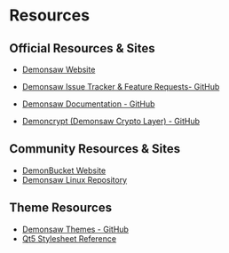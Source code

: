 # Resources

## Official Resources & Sites
* <a href="https://demonsaw.com/" target="_blank">Demonsaw Website</a>
* <a href="https://github.com/DemonsawCommunity/demonsaw/issues" target="_blank">Demonsaw Issue Tracker & Feature Requests- GitHub</a>
* <a href="https://github.com/DemonsawCommunity/documentation" target="_blank">Demonsaw Documentation - GitHub</a>

* <a href="https://github.com/eijah/demoncrypt" target="_blank">Demoncrypt (Demonsaw Crypto Layer) - GitHub</a>

## Community Resources & Sites
* <a href="https://demonbucket.com/" target="_blank">DemonBucket Website</a>
* <a href="https://repo.dsrouters.com/" target="_blank">Demonsaw Linux Repository</a>


## Theme Resources
* <a href="https://github.com/DemonsawCommunity/DemonsawThemes" target="_blank">Demonsaw Themes - GitHub</a>
* <a href="https://doc.qt.io/qt-5/stylesheet-reference.html" target="_blank">Qt5 Stylesheet Reference</a>
